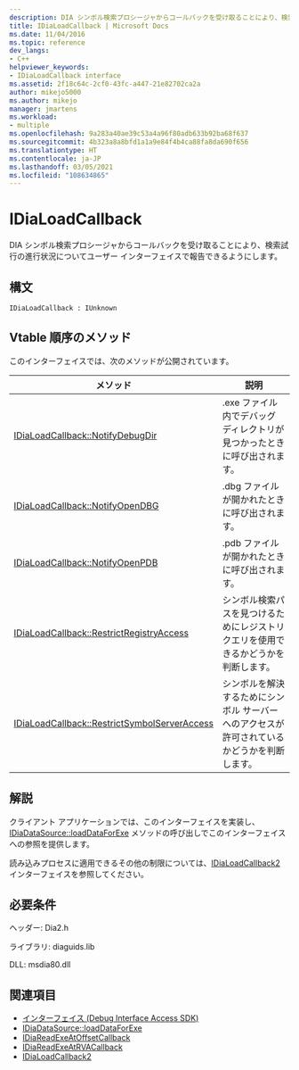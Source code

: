 ```yaml
---
description: DIA シンボル検索プロシージャからコールバックを受け取ることにより、検索試行の進行状況についてユーザー インターフェイスで報告できるようにします。
title: IDiaLoadCallback | Microsoft Docs
ms.date: 11/04/2016
ms.topic: reference
dev_langs:
- C++
helpviewer_keywords:
- IDiaLoadCallback interface
ms.assetid: 2f18c64c-2cf0-43fc-a447-21e82702ca2a
author: mikejo5000
ms.author: mikejo
manager: jmartens
ms.workload:
- multiple
ms.openlocfilehash: 9a283a40ae39c53a4a96f80adb633b92ba68f637
ms.sourcegitcommit: 4b323a8a8bfd1a1a9e84f4b4ca88fa8da690f656
ms.translationtype: HT
ms.contentlocale: ja-JP
ms.lasthandoff: 03/05/2021
ms.locfileid: "108634865"
---
```

# <a name="idialoadcallback"></a>IDiaLoadCallback
DIA シンボル検索プロシージャからコールバックを受け取ることにより、検索試行の進行状況についてユーザー インターフェイスで報告できるようにします。

## <a name="syntax"></a>構文

```
IDiaLoadCallback : IUnknown
```

## <a name="methods-in-vtable-order"></a>Vtable 順序のメソッド
 このインターフェイスでは、次のメソッドが公開されています。

|メソッド|説明|
|------------|-----------------|
|[IDiaLoadCallback::NotifyDebugDir](../../debugger/debug-interface-access/idialoadcallback-notifydebugdir.md)|.exe ファイル内でデバッグ ディレクトリが見つかったときに呼び出されます。|
|[IDiaLoadCallback::NotifyOpenDBG](../../debugger/debug-interface-access/idialoadcallback-notifyopendbg.md)|.dbg ファイルが開かれたときに呼び出されます。|
|[IDiaLoadCallback::NotifyOpenPDB](../../debugger/debug-interface-access/idialoadcallback-notifyopenpdb.md)|.pdb ファイルが開かれたときに呼び出されます。|
|[IDiaLoadCallback::RestrictRegistryAccess](../../debugger/debug-interface-access/idialoadcallback-restrictregistryaccess.md)|シンボル検索パスを見つけるためにレジストリ クエリを使用できるかどうかを判断します。|
|[IDiaLoadCallback::RestrictSymbolServerAccess](../../debugger/debug-interface-access/idialoadcallback-restrictsymbolserveraccess.md)|シンボルを解決するためにシンボル サーバーへのアクセスが許可されているかどうかを判断します。|

## <a name="remarks"></a>解説
 クライアント アプリケーションでは、このインターフェイスを実装し、[IDiaDataSource::loadDataForExe](../../debugger/debug-interface-access/idiadatasource-loaddataforexe.md) メソッドの呼び出しでこのインターフェイスへの参照を提供します。

 読み込みプロセスに適用できるその他の制限については、[IDiaLoadCallback2](../../debugger/debug-interface-access/idialoadcallback2.md) インターフェイスを参照してください。

## <a name="requirements"></a>必要条件
 ヘッダー: Dia2.h

 ライブラリ: diaguids.lib

 DLL: msdia80.dll

## <a name="see-also"></a>関連項目
- [インターフェイス (Debug Interface Access SDK)](../../debugger/debug-interface-access/interfaces-debug-interface-access-sdk.md)
- [IDiaDataSource::loadDataForExe](../../debugger/debug-interface-access/idiadatasource-loaddataforexe.md)
- [IDiaReadExeAtOffsetCallback](../../debugger/debug-interface-access/idiareadexeatoffsetcallback.md)
- [IDiaReadExeAtRVACallback](../../debugger/debug-interface-access/idiareadexeatrvacallback.md)
- [IDiaLoadCallback2](../../debugger/debug-interface-access/idialoadcallback2.md)
